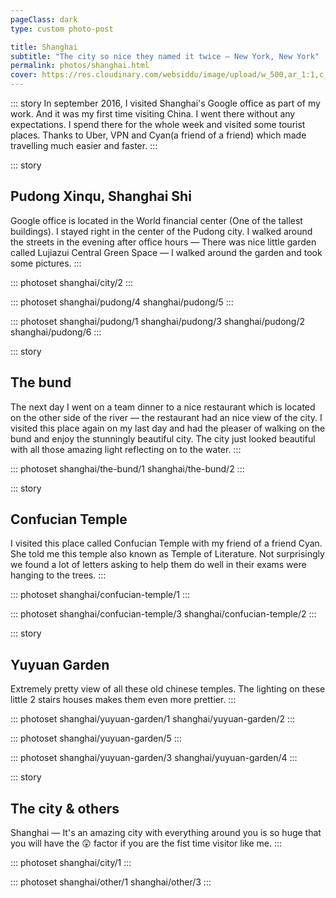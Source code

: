 ```yaml
---
pageClass: dark
type: custom photo-post

title: Shanghai
subtitle: "The city so nice they named it twice — New York, New York"
permalink: photos/shanghai.html
cover: https://res.cloudinary.com/websiddu/image/upload/w_500,ar_1:1,c_fill,g_auto/v1479961176/photos/shanghai/yuyuan-garden/2.jpg
---
```


::: story
In september 2016, I visited Shanghai's Google office as part of my work. And it was my first time visiting China. I went there without any expectations. I spend there for the whole week and visited some tourist places. Thanks to Uber, VPN and Cyan(a friend of a friend) which made travelling much easier and faster.
:::

::: story

## Pudong Xinqu, Shanghai Shi

Google office is located in the World financial center (One of the tallest buildings). I stayed right in the center of the Pudong city. I walked around the streets in the evening after office hours — There was nice little garden called Lujiazui Central Green Space &mdash; I walked around the garden and took some pictures.
:::

::: photoset shanghai/city/2
:::

::: photoset shanghai/pudong/4 shanghai/pudong/5
:::

::: photoset shanghai/pudong/1 shanghai/pudong/3 shanghai/pudong/2 shanghai/pudong/6
:::

::: story

## The bund

The next day I went on a team dinner to a nice restaurant which is located on the other side of the river &mdash; the restaurant had an nice view of the city. I visited this place again on my last day and had the pleaser of walking on the bund and enjoy the stunningly beautiful city. The city just looked beautiful with all those amazing light reflecting on to the water.
:::

::: photoset shanghai/the-bund/1 shanghai/the-bund/2
:::

::: story

## Confucian Temple

I visited this place called Confucian Temple with my friend of a friend Cyan. She told me this temple also known as Temple of Literature. Not surprisingly we found a lot of letters asking to help them do well in their exams were hanging to the trees.
:::

::: photoset shanghai/confucian-temple/1
:::

::: photoset shanghai/confucian-temple/3 shanghai/confucian-temple/2
:::

::: story

## Yuyuan Garden

Extremely pretty view of all these old chinese temples. The lighting on these little 2 stairs houses makes them even more prettier.
:::

::: photoset shanghai/yuyuan-garden/1 shanghai/yuyuan-garden/2
:::

::: photoset shanghai/yuyuan-garden/5
:::

::: photoset shanghai/yuyuan-garden/3 shanghai/yuyuan-garden/4
:::

::: story

## The city & others

Shanghai &mdash; It's an amazing city with everything around you is so huge that you will have the 😲 factor if you are the fist time visitor like me.
:::

::: photoset shanghai/city/1
:::

::: photoset shanghai/other/1 shanghai/other/3
:::
